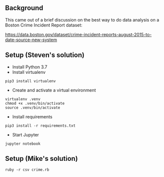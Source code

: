 ## Background

This came out of a brief discussion on the best way to do data analysis on a Boston Crime Incident Report dataset: 

https://data.boston.gov/dataset/crime-incident-reports-august-2015-to-date-source-new-system


## Setup (Steven's solution)

* Install Python 3.7
* Install virtualenv

```
pip3 install virtualenv
```

* Create and activate a virtual environment

```
virtualenv .venv
chmod +x .venv/bin/activate
source .venv/bin/activate
```

* Install requirements

```
pip3 install -r requirements.txt
```

* Start Jupyter

```
jupyter notebook
```

## Setup (Mike's solution)

```
ruby -r csv crime.rb
```
